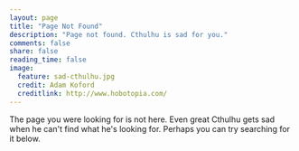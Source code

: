 ```yaml
---
layout: page
title: "Page Not Found"
description: "Page not found. Cthulhu is sad for you."
comments: false
share: false
reading_time: false
image:
  feature: sad-cthulhu.jpg
  credit: Adam Koford
  creditlink: http://www.hobotopia.com/
---  
```


The page you were looking for is not here. Even great Cthulhu gets sad when he can't find what he's looking for. Perhaps you can try searching for it below.

<script type="text/javascript">
    var GOOG_FIXURL_LANG = 'en';
    var GOOG_FIXURL_SITE = '{{ site.url }}'
</script>
<script type="text/javascript" src="http://linkhelp.clients.google.com/tbproxy/lh/wm/fixurl.js">
</script>

